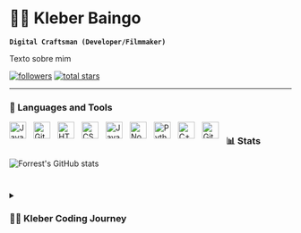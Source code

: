# 🏄‍♂️ Kleber Baingo

**`Digital Craftsman (Developer/Filmmaker)`**

Texto sobre mim

   <p align="left">
      <a href="https://github.com/KleberBaingo?tab=followers">
         <img alt="followers" title="Follow me on Github" src="https://custom-icon-badges.demolab.com/github/followers/KleberBaingo?color=236ad3&labelColor=1155ba&style=for-the-badge&logo=person-add&label=Follow&logoColor=white"/></a>
      <a href="https://github.com/KleberBaingo?tab=repositories&sort=stargazers">
         <img alt="total stars" title="Total stars on GitHub" src="https://custom-icon-badges.demolab.com/github/stars/KleberBaingo?color=55960c&style=for-the-badge&labelColor=488207&logo=star"/></a>
   </p>

---

### 🧰 Languages and Tools

<img align="left" alt="Java" width="30px" style="padding-right:10px;" src="https://cdn.jsdelivr.net/gh/devicons/devicon/icons/java/java-original.svg"/>
<img align="left" alt="Git" width="30px" style="padding-right:10px;" src="https://cdn.jsdelivr.net/gh/devicons/devicon/icons/git/git-original.svg" />
<img align="left" alt="HTML" width="30px" style="padding-right:10px;" src="https://cdn.jsdelivr.net/gh/devicons/devicon/icons/html5/html5-plain.svg" />
<img align="left" alt="CSS" width="30px" style="padding-right:10px;" src="https://cdn.jsdelivr.net/gh/devicons/devicon/icons/css3/css3-plain.svg" />
<img align="left" alt="JavaScript" width="30px" style="padding-right:10px;" src="https://cdn.jsdelivr.net/gh/devicons/devicon/icons/javascript/javascript-plain.svg" />
<img align="left" alt="NodeJS" width="30px" style="padding-right:10px;" src="https://cdn.jsdelivr.net/gh/devicons/devicon/icons/nodejs/nodejs-original.svg" />
<img align="left" alt="Python" width="30px" style="padding-right:10px;" src="https://cdn.jsdelivr.net/gh/devicons/devicon/icons/python/python-plain.svg" />
<img align="left" alt="C++" width="30px" style="padding-right:10px;" src="https://cdn.jsdelivr.net/gh/devicons/devicon/icons/cplusplus/cplusplus-line.svg" />
<img align="left" alt="GitHub" width="30px" style="padding-right:10px;" src="https://cdn.jsdelivr.net/gh/devicons/devicon/icons/github/github-original.svg" />



#

### 📊 Stats

![Forrest's GitHub stats](https://github-readme-stats.vercel.app/api?username=kleberBaingo&show_icons=true&theme=gruvbox)

<!-- ![GitHub Streak](https://streak-stats.demolab.com?user=KleberBaingo&theme=gruvbox&border_radius=4.5) -->

#

<details>
 <summary><h3>👨‍💻 Kleber Coding Journey</h3></summary>
minha jornada

